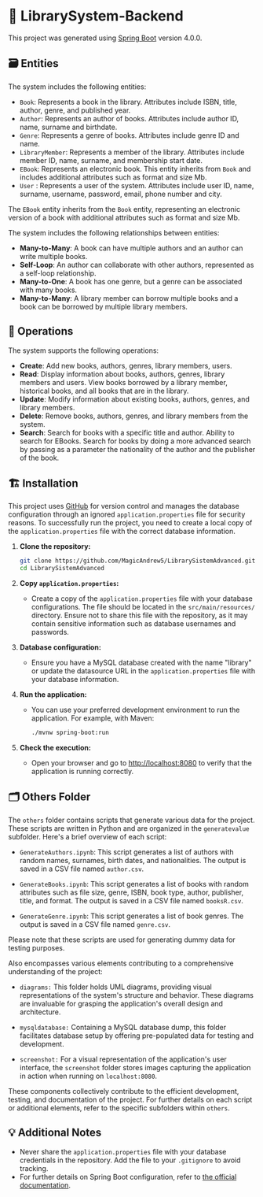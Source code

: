 # 📂 LibrarySystem-Backend

This project was generated using [Spring Boot](https://github.com/spring-projects/spring-boot) version 4.0.0.

## 🗃️ Entities

The system includes the following entities:

- `Book`: Represents a book in the library. Attributes include ISBN, title, author, genre, and published year.
- `Author`: Represents an author of books. Attributes include author ID, name, surname and birthdate.
- `Genre`: Represents a genre of books. Attributes include genre ID and name.
- `LibraryMember`: Represents a member of the library. Attributes include member ID, name, surname, and membership start date.
- `EBook`: Represents an electronic book. This entity inherits from `Book` and includes additional attributes such as format and size Mb.
- `User` : Represents a user of the system. Attributes include user ID, name, surname, username, password, email, phone number and city.

The `EBook` entity inherits from the `Book` entity, representing an electronic version of a book with additional attributes such as format and size Mb.

The system includes the following relationships between entities:

- **Many-to-Many**: A book can have multiple authors and an author can write multiple books.
- **Self-Loop**: An author can collaborate with other authors, represented as a self-loop relationship.
- **Many-to-One**: A book has one genre, but a genre can be associated with many books.
- **Many-to-Many**: A library member can borrow multiple books and a book can be borrowed by multiple library members.

## 🧩 Operations

The system supports the following operations:

- **Create**: Add new books, authors, genres, library members, users.
- **Read**: Display information about books, authors, genres, library members and users. View books borrowed by a library member, historical books, and all books that are in the library.
- **Update**: Modify information about existing books, authors, genres, and library members.
- **Delete**: Remove books, authors, genres, and library members from the system.
- **Search**: Search for books with a specific title and author. Ability to search for EBooks. Search for books by doing a more advanced search by passing as a parameter the nationality of the author and the publisher of the book.

## 🏗️ Installation

This project uses [GitHub](https://github.com/) for version control and manages the database configuration through an ignored `application.properties` file for security reasons. To successfully run the project, you need to create a local copy of the `application.properties` file with the correct database information.

1. **Clone the repository:**
   ```bash
   git clone https://github.com/MagicAndrew5/LibrarySistemAdvanced.git
   cd LibrarySistemAdvanced

3. **Copy `application.properties`:**
    - Create a copy of the `application.properties` file with your database configurations. The file should be located in the `src/main/resources/` directory. Ensure not to share this file with the repository, as it may contain sensitive information such as database usernames and passwords.

4. **Database configuration:**
    - Ensure you have a MySQL database created with the name "library" or update the datasource URL in the `application.properties` file with your database information.

5. **Run the application:**
    - You can use your preferred development environment to run the application. For example, with Maven:
      ```bash
      ./mvnw spring-boot:run
      ```

6. **Check the execution:**
    - Open your browser and go to [http://localhost:8080](http://localhost:8080) to verify that the application is running correctly.


## 🗂️ Others Folder

The `others` folder contains scripts that generate various data for the project. These scripts are written in Python and are organized in the `generatevalue` subfolder. Here's a brief overview of each script:

- `GenerateAuthors.ipynb`: This script generates a list of authors with random names, surnames, birth dates, and nationalities. The output is saved in a CSV file named `author.csv`.

- `GenerateBooks.ipynb`: This script generates a list of books with random attributes such as file size, genre, ISBN, book type, author, publisher, title, and format. The output is saved in a CSV file named `booksR.csv`.

- `GenerateGenre.ipynb`: This script generates a list of book genres. The output is saved in a CSV file named `genre.csv`.

Please note that these scripts are used for generating dummy data for testing purposes.

Also encompasses various elements contributing to a comprehensive understanding of the project:

- `diagrams:` This folder holds UML diagrams, providing visual representations of the system's structure and behavior. These diagrams are invaluable for grasping the application's overall design and architecture.

- `mysqldatabase:` Containing a MySQL database dump, this folder facilitates database setup by offering pre-populated data for testing and development.

- `screenshot:` For a visual representation of the application's user interface, the `screenshot` folder stores images capturing the application in action when running on `localhost:8080`.

These components collectively contribute to the efficient development, testing, and documentation of the project. For further details on each script or additional elements, refer to the specific subfolders within `others`.

## 💡 Additional Notes

- Never share the `application.properties` file with your database credentials in the repository. Add the file to your `.gitignore` to avoid tracking.
- For further details on Spring Boot configuration, refer to [the official documentation](https://docs.spring.io/spring-boot/docs/current/reference/htmlsingle/).

